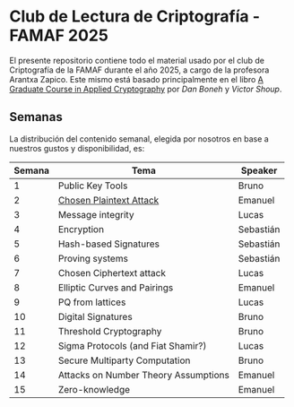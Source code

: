 # Club de Lectura de Criptografía - FAMAF 2025

El presente repositorio contiene todo el material usado por el club de Criptografía de la FAMAF durante el año 2025, a cargo de la profesora Arantxa Zapico.
Este mismo está basado principalmente en el libro [A Graduate Course in Applied Cryptography](https://crypto.stanford.edu/~dabo/cryptobook/BonehShoup_0_6.pdf) por _Dan Boneh_ y _Victor Shoup_.

## Semanas

La distribución del contenido semanal, elegida por nosotros en base a nuestros gustos y disponibilidad, es:

<div align="center">

| Semana | Tema                                                         | Speaker   |
| ------ | ------------------------------------------------------------ | --------- |
| 1      | Public Key Tools                                             | Bruno     |
| 2      | [Chosen Plaintext Attack](./week-2-chosen-plaintext-attack/) | Emanuel   |
| 3      | Message integrity                                            | Lucas     |
| 4      | Encryption                                                   | Sebastián |
| 5      | Hash-based Signatures                                        | Sebastián |
| 6      | Proving systems                                              | Sebastián |
| 7      | Chosen Ciphertext attack                                     | Lucas     |
| 8      | Elliptic Curves and Pairings                                 | Emanuel   |
| 9      | PQ from lattices                                             | Lucas     |
| 10     | Digital Signatures                                           | Bruno     |
| 11     | Threshold Cryptography                                       | Bruno     |
| 12     | Sigma Protocols (and Fiat Shamir?)                           | Lucas     |
| 13     | Secure Multiparty Computation                                | Bruno     |
| 14     | Attacks on Number Theory Assumptions                         | Emanuel   |
| 15     | Zero-knowledge                                               | Emanuel   |

</div>
